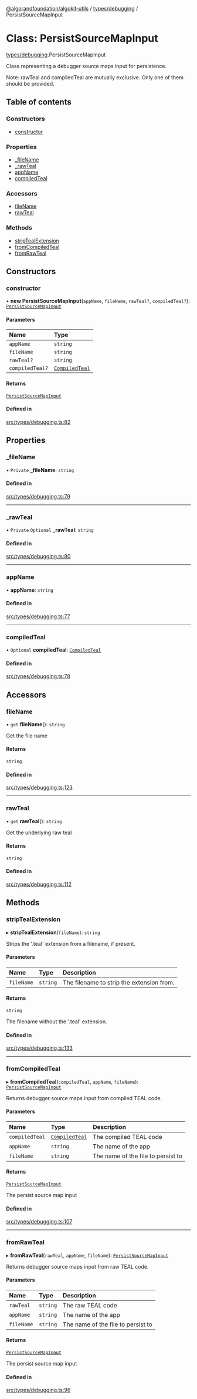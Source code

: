 [@algorandfoundation/algokit-utils](../index.md) / [types/debugging](../modules/types_debugging.md) / PersistSourceMapInput

# Class: PersistSourceMapInput

[types/debugging](../modules/types_debugging.md).PersistSourceMapInput

Class representing a debugger source maps input for persistence.

Note: rawTeal and compiledTeal are mutually exclusive. Only one of them should be provided.

## Table of contents

### Constructors

- [constructor](types_debugging.PersistSourceMapInput.md#constructor)

### Properties

- [\_fileName](types_debugging.PersistSourceMapInput.md#_filename)
- [\_rawTeal](types_debugging.PersistSourceMapInput.md#_rawteal)
- [appName](types_debugging.PersistSourceMapInput.md#appname)
- [compiledTeal](types_debugging.PersistSourceMapInput.md#compiledteal)

### Accessors

- [fileName](types_debugging.PersistSourceMapInput.md#filename)
- [rawTeal](types_debugging.PersistSourceMapInput.md#rawteal)

### Methods

- [stripTealExtension](types_debugging.PersistSourceMapInput.md#striptealextension)
- [fromCompiledTeal](types_debugging.PersistSourceMapInput.md#fromcompiledteal)
- [fromRawTeal](types_debugging.PersistSourceMapInput.md#fromrawteal)

## Constructors

### constructor

• **new PersistSourceMapInput**(`appName`, `fileName`, `rawTeal?`, `compiledTeal?`): [`PersistSourceMapInput`](types_debugging.PersistSourceMapInput.md)

#### Parameters

| Name | Type |
| :------ | :------ |
| `appName` | `string` |
| `fileName` | `string` |
| `rawTeal?` | `string` |
| `compiledTeal?` | [`CompiledTeal`](../interfaces/types_app.CompiledTeal.md) |

#### Returns

[`PersistSourceMapInput`](types_debugging.PersistSourceMapInput.md)

#### Defined in

[src/types/debugging.ts:82](https://github.com/algorandfoundation/algokit-utils-ts/blob/main/src/types/debugging.ts#L82)

## Properties

### \_fileName

• `Private` **\_fileName**: `string`

#### Defined in

[src/types/debugging.ts:79](https://github.com/algorandfoundation/algokit-utils-ts/blob/main/src/types/debugging.ts#L79)

___

### \_rawTeal

• `Private` `Optional` **\_rawTeal**: `string`

#### Defined in

[src/types/debugging.ts:80](https://github.com/algorandfoundation/algokit-utils-ts/blob/main/src/types/debugging.ts#L80)

___

### appName

• **appName**: `string`

#### Defined in

[src/types/debugging.ts:77](https://github.com/algorandfoundation/algokit-utils-ts/blob/main/src/types/debugging.ts#L77)

___

### compiledTeal

• `Optional` **compiledTeal**: [`CompiledTeal`](../interfaces/types_app.CompiledTeal.md)

#### Defined in

[src/types/debugging.ts:78](https://github.com/algorandfoundation/algokit-utils-ts/blob/main/src/types/debugging.ts#L78)

## Accessors

### fileName

• `get` **fileName**(): `string`

Get the file name

#### Returns

`string`

#### Defined in

[src/types/debugging.ts:123](https://github.com/algorandfoundation/algokit-utils-ts/blob/main/src/types/debugging.ts#L123)

___

### rawTeal

• `get` **rawTeal**(): `string`

Get the underlying raw teal

#### Returns

`string`

#### Defined in

[src/types/debugging.ts:112](https://github.com/algorandfoundation/algokit-utils-ts/blob/main/src/types/debugging.ts#L112)

## Methods

### stripTealExtension

▸ **stripTealExtension**(`fileName`): `string`

Strips the '.teal' extension from a filename, if present.

#### Parameters

| Name | Type | Description |
| :------ | :------ | :------ |
| `fileName` | `string` | The filename to strip the extension from. |

#### Returns

`string`

The filename without the '.teal' extension.

#### Defined in

[src/types/debugging.ts:133](https://github.com/algorandfoundation/algokit-utils-ts/blob/main/src/types/debugging.ts#L133)

___

### fromCompiledTeal

▸ **fromCompiledTeal**(`compiledTeal`, `appName`, `fileName`): [`PersistSourceMapInput`](types_debugging.PersistSourceMapInput.md)

Returns debugger source maps input from compiled TEAL code.

#### Parameters

| Name | Type | Description |
| :------ | :------ | :------ |
| `compiledTeal` | [`CompiledTeal`](../interfaces/types_app.CompiledTeal.md) | The compiled TEAL code |
| `appName` | `string` | The name of the app |
| `fileName` | `string` | The name of the file to persist to |

#### Returns

[`PersistSourceMapInput`](types_debugging.PersistSourceMapInput.md)

The persist source map input

#### Defined in

[src/types/debugging.ts:107](https://github.com/algorandfoundation/algokit-utils-ts/blob/main/src/types/debugging.ts#L107)

___

### fromRawTeal

▸ **fromRawTeal**(`rawTeal`, `appName`, `fileName`): [`PersistSourceMapInput`](types_debugging.PersistSourceMapInput.md)

Returns debugger source maps input from raw TEAL code.

#### Parameters

| Name | Type | Description |
| :------ | :------ | :------ |
| `rawTeal` | `string` | The raw TEAL code |
| `appName` | `string` | The name of the app |
| `fileName` | `string` | The name of the file to persist to |

#### Returns

[`PersistSourceMapInput`](types_debugging.PersistSourceMapInput.md)

The persist source map input

#### Defined in

[src/types/debugging.ts:96](https://github.com/algorandfoundation/algokit-utils-ts/blob/main/src/types/debugging.ts#L96)
